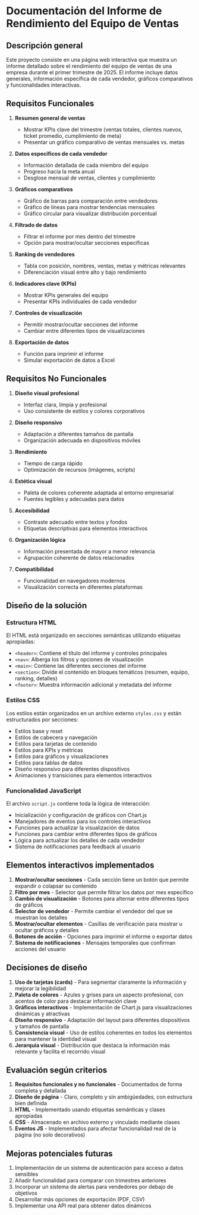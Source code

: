 # Documentación del Informe de Rendimiento del Equipo de Ventas

## Descripción general
Este proyecto consiste en una página web interactiva que muestra un informe detallado sobre el rendimiento del equipo de ventas de una empresa durante el primer trimestre de 2025. El informe incluye datos generales, información específica de cada vendedor, gráficos comparativos y funcionalidades interactivas.

## Requisitos Funcionales
1. **Resumen general de ventas**
   - Mostrar KPIs clave del trimestre (ventas totales, clientes nuevos, ticket promedio, cumplimiento de meta)
   - Presentar un gráfico comparativo de ventas mensuales vs. metas

2. **Datos específicos de cada vendedor**
   - Información detallada de cada miembro del equipo
   - Progreso hacia la meta anual
   - Desglose mensual de ventas, clientes y cumplimiento

3. **Gráficos comparativos**
   - Gráfico de barras para comparación entre vendedores
   - Gráfico de líneas para mostrar tendencias mensuales
   - Gráfico circular para visualizar distribución porcentual

4. **Filtrado de datos**
   - Filtrar el informe por mes dentro del trimestre
   - Opción para mostrar/ocultar secciones específicas

5. **Ranking de vendedores**
   - Tabla con posición, nombres, ventas, metas y métricas relevantes
   - Diferenciación visual entre alto y bajo rendimiento

6. **Indicadores clave (KPIs)**
   - Mostrar KPIs generales del equipo
   - Presentar KPIs individuales de cada vendedor

7. **Controles de visualización**
   - Permitir mostrar/ocultar secciones del informe
   - Cambiar entre diferentes tipos de visualizaciones

8. **Exportación de datos**
   - Función para imprimir el informe
   - Simular exportación de datos a Excel

## Requisitos No Funcionales
1. **Diseño visual profesional**
   - Interfaz clara, limpia y profesional
   - Uso consistente de estilos y colores corporativos

2. **Diseño responsivo**
   - Adaptación a diferentes tamaños de pantalla
   - Organización adecuada en dispositivos móviles

3. **Rendimiento**
   - Tiempo de carga rápido
   - Optimización de recursos (imágenes, scripts)

4. **Estética visual**
   - Paleta de colores coherente adaptada al entorno empresarial
   - Fuentes legibles y adecuadas para datos

5. **Accesibilidad**
   - Contraste adecuado entre textos y fondos
   - Etiquetas descriptivas para elementos interactivos

6. **Organización lógica**
   - Información presentada de mayor a menor relevancia
   - Agrupación coherente de datos relacionados

7. **Compatibilidad**
   - Funcionalidad en navegadores modernos
   - Visualización correcta en diferentes plataformas

## Diseño de la solución

### Estructura HTML
El HTML está organizado en secciones semánticas utilizando etiquetas apropiadas:
- `<header>`: Contiene el título del informe y controles principales
- `<nav>`: Alberga los filtros y opciones de visualización
- `<main>`: Contiene las diferentes secciones del informe
- `<section>`: Divide el contenido en bloques temáticos (resumen, equipo, ranking, detalles)
- `<footer>`: Muestra información adicional y metadata del informe

### Estilos CSS
Los estilos están organizados en un archivo externo `styles.css` y están estructurados por secciones:
- Estilos base y reset
- Estilos de cabecera y navegación
- Estilos para tarjetas de contenido
- Estilos para KPIs y métricas
- Estilos para gráficos y visualizaciones
- Estilos para tablas de datos
- Diseño responsivo para diferentes dispositivos
- Animaciones y transiciones para elementos interactivos

### Funcionalidad JavaScript
El archivo `script.js` contiene toda la lógica de interacción:
- Inicialización y configuración de gráficos con Chart.js
- Manejadores de eventos para los controles interactivos
- Funciones para actualizar la visualización de datos
- Funciones para cambiar entre diferentes tipos de gráficos
- Lógica para actualizar los detalles de cada vendedor
- Sistema de notificaciones para feedback al usuario

## Elementos interactivos implementados
1. **Mostrar/ocultar secciones** - Cada sección tiene un botón que permite expandir o colapsar su contenido
2. **Filtro por mes** - Selector que permite filtrar los datos por mes específico
3. **Cambio de visualización** - Botones para alternar entre diferentes tipos de gráficos
4. **Selector de vendedor** - Permite cambiar el vendedor del que se muestran los detalles
5. **Mostrar/ocultar elementos** - Casillas de verificación para mostrar u ocultar gráficos y detalles
6. **Botones de acción** - Opciones para imprimir el informe o exportar datos
7. **Sistema de notificaciones** - Mensajes temporales que confirman acciones del usuario

## Decisiones de diseño
1. **Uso de tarjetas (cards)** - Para segmentar claramente la información y mejorar la legibilidad
2. **Paleta de colores** - Azules y grises para un aspecto profesional, con acentos de color para destacar información clave
3. **Gráficos interactivos** - Implementación de Chart.js para visualizaciones dinámicas y atractivas
4. **Diseño responsivo** - Adaptación del layout para diferentes dispositivos y tamaños de pantalla
5. **Consistencia visual** - Uso de estilos coherentes en todos los elementos para mantener la identidad visual
6. **Jerarquía visual** - Distribución que destaca la información más relevante y facilita el recorrido visual

## Evaluación según criterios
1. **Requisitos funcionales y no funcionales** - Documentados de forma completa y detallada
2. **Diseño de página** - Claro, completo y sin ambigüedades, con estructura bien definida
3. **HTML** - Implementado usando etiquetas semánticas y clases apropiadas
4. **CSS** - Almacenado en archivo externo y vinculado mediante clases
5. **Eventos JS** - Implementados para afectar funcionalidad real de la página (no solo decorativos)

## Mejoras potenciales futuras
1. Implementación de un sistema de autenticación para acceso a datos sensibles
2. Añadir funcionalidad para comparar con trimestres anteriores
3. Incorporar un sistema de alertas para vendedores por debajo de objetivos
4. Desarrollar más opciones de exportación (PDF, CSV)
5. Implementar una API real para obtener datos dinámicos
